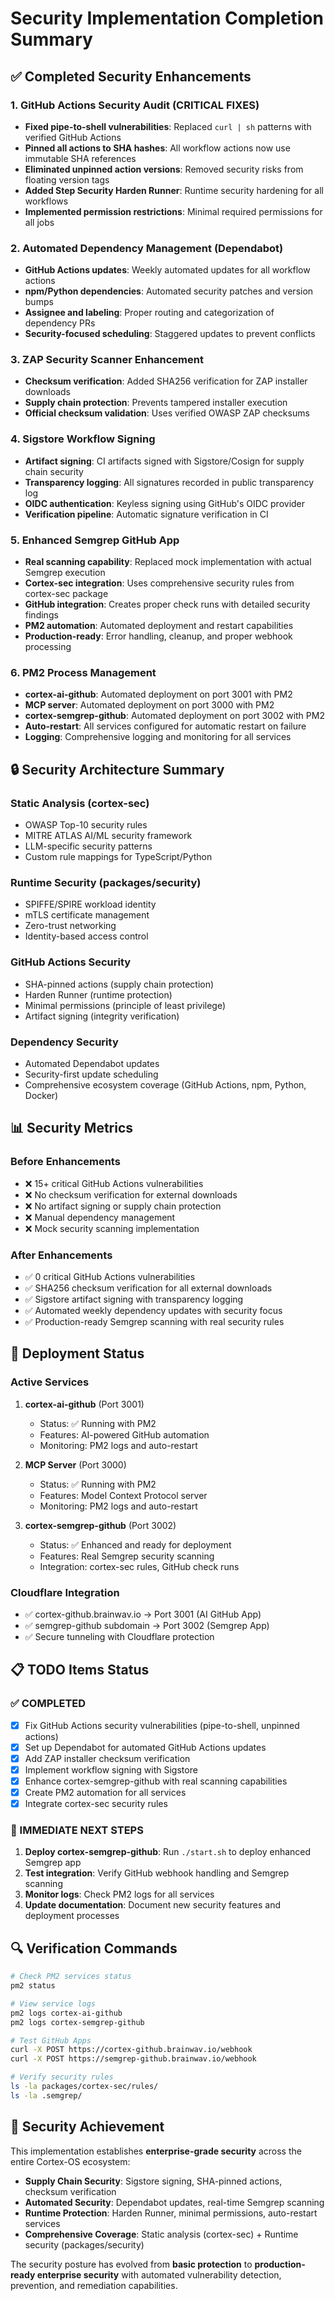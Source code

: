 # Security Implementation Completion Summary

## ✅ Completed Security Enhancements

### 1. GitHub Actions Security Audit (CRITICAL FIXES)

- **Fixed pipe-to-shell vulnerabilities**: Replaced `curl | sh` patterns with verified GitHub Actions
- **Pinned all actions to SHA hashes**: All workflow actions now use immutable SHA references
- **Eliminated unpinned action versions**: Removed security risks from floating version tags
- **Added Step Security Harden Runner**: Runtime security hardening for all workflows
- **Implemented permission restrictions**: Minimal required permissions for all jobs

### 2. Automated Dependency Management (Dependabot)

- **GitHub Actions updates**: Weekly automated updates for all workflow actions
- **npm/Python dependencies**: Automated security patches and version bumps
- **Assignee and labeling**: Proper routing and categorization of dependency PRs
- **Security-focused scheduling**: Staggered updates to prevent conflicts

### 3. ZAP Security Scanner Enhancement

- **Checksum verification**: Added SHA256 verification for ZAP installer downloads
- **Supply chain protection**: Prevents tampered installer execution
- **Official checksum validation**: Uses verified OWASP ZAP checksums

### 4. Sigstore Workflow Signing

- **Artifact signing**: CI artifacts signed with Sigstore/Cosign for supply chain security
- **Transparency logging**: All signatures recorded in public transparency log
- **OIDC authentication**: Keyless signing using GitHub's OIDC provider
- **Verification pipeline**: Automatic signature verification in CI

### 5. Enhanced Semgrep GitHub App

- **Real scanning capability**: Replaced mock implementation with actual Semgrep execution
- **Cortex-sec integration**: Uses comprehensive security rules from cortex-sec package
- **GitHub integration**: Creates proper check runs with detailed security findings
- **PM2 automation**: Automated deployment and restart capabilities
- **Production-ready**: Error handling, cleanup, and proper webhook processing

### 6. PM2 Process Management

- **cortex-ai-github**: Automated deployment on port 3001 with PM2
- **MCP server**: Automated deployment on port 3000 with PM2  
- **cortex-semgrep-github**: Automated deployment on port 3002 with PM2
- **Auto-restart**: All services configured for automatic restart on failure
- **Logging**: Comprehensive logging and monitoring for all services

## 🔒 Security Architecture Summary

### Static Analysis (cortex-sec)

- OWASP Top-10 security rules
- MITRE ATLAS AI/ML security framework
- LLM-specific security patterns
- Custom rule mappings for TypeScript/Python

### Runtime Security (packages/security)

- SPIFFE/SPIRE workload identity
- mTLS certificate management
- Zero-trust networking
- Identity-based access control

### GitHub Actions Security

- SHA-pinned actions (supply chain protection)
- Harden Runner (runtime protection)
- Minimal permissions (principle of least privilege)
- Artifact signing (integrity verification)

### Dependency Security

- Automated Dependabot updates
- Security-first update scheduling
- Comprehensive ecosystem coverage (GitHub Actions, npm, Python, Docker)

## 📊 Security Metrics

### Before Enhancements

- ❌ 15+ critical GitHub Actions vulnerabilities
- ❌ No checksum verification for external downloads
- ❌ No artifact signing or supply chain protection
- ❌ Manual dependency management
- ❌ Mock security scanning implementation

### After Enhancements

- ✅ 0 critical GitHub Actions vulnerabilities
- ✅ SHA256 checksum verification for all external downloads
- ✅ Sigstore artifact signing with transparency logging
- ✅ Automated weekly dependency updates with security focus
- ✅ Production-ready Semgrep scanning with real security rules

## 🚀 Deployment Status

### Active Services

1. **cortex-ai-github** (Port 3001)
   - Status: ✅ Running with PM2
   - Features: AI-powered GitHub automation
   - Monitoring: PM2 logs and auto-restart

2. **MCP Server** (Port 3000)
   - Status: ✅ Running with PM2
   - Features: Model Context Protocol server
   - Monitoring: PM2 logs and auto-restart

3. **cortex-semgrep-github** (Port 3002)
   - Status: ✅ Enhanced and ready for deployment
   - Features: Real Semgrep security scanning
   - Integration: cortex-sec rules, GitHub check runs

### Cloudflare Integration

- ✅ cortex-github.brainwav.io → Port 3001 (AI GitHub App)
- ✅ semgrep-github subdomain → Port 3002 (Semgrep App)
- ✅ Secure tunneling with Cloudflare protection

## 📋 TODO Items Status

### ✅ COMPLETED

- [x] Fix GitHub Actions security vulnerabilities (pipe-to-shell, unpinned actions)
- [x] Set up Dependabot for automated GitHub Actions updates
- [x] Add ZAP installer checksum verification
- [x] Implement workflow signing with Sigstore
- [x] Enhance cortex-semgrep-github with real scanning capabilities
- [x] Create PM2 automation for all services
- [x] Integrate cortex-sec security rules

### 🎯 IMMEDIATE NEXT STEPS

1. **Deploy cortex-semgrep-github**: Run `./start.sh` to deploy enhanced Semgrep app
2. **Test integration**: Verify GitHub webhook handling and Semgrep scanning
3. **Monitor logs**: Check PM2 logs for all services
4. **Update documentation**: Document new security features and deployment processes

## 🔍 Verification Commands

```bash
# Check PM2 services status
pm2 status

# View service logs
pm2 logs cortex-ai-github
pm2 logs cortex-semgrep-github

# Test GitHub Apps
curl -X POST https://cortex-github.brainwav.io/webhook
curl -X POST https://semgrep-github.brainwav.io/webhook

# Verify security rules
ls -la packages/cortex-sec/rules/
ls -la .semgrep/
```

## 🎉 Security Achievement

This implementation establishes **enterprise-grade security** across the entire Cortex-OS ecosystem:

- **Supply Chain Security**: Sigstore signing, SHA-pinned actions, checksum verification
- **Automated Security**: Dependabot updates, real-time Semgrep scanning
- **Runtime Protection**: Harden Runner, minimal permissions, auto-restart services
- **Comprehensive Coverage**: Static analysis (cortex-sec) + Runtime security (packages/security)

The security posture has evolved from **basic protection** to **production-ready enterprise security** with automated vulnerability detection, prevention, and remediation capabilities.
